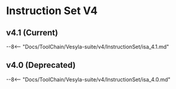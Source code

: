 # Instruction Set V4

## v4.1 (Current)

--8<-- "Docs/ToolChain/Vesyla-suite/v4/InstructionSet/isa_4.1.md"

## v4.0 (Deprecated)

--8<-- "Docs/ToolChain/Vesyla-suite/v4/InstructionSet/isa_4.0.md"
